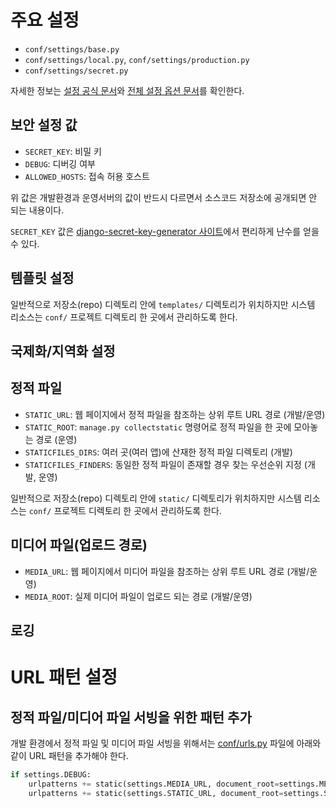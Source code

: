 # 주요 설정
* `conf/settings/base.py`
* `conf/settings/local.py`, `conf/settings/production.py`
* `conf/settings/secret.py`

자세한 정보는 [설정 공식 문서](https://docs.djangoproject.com/en/1.11/topics/settings/)와 [전체 설정 옵션 문서](https://docs.djangoproject.com/en/1.11/ref/settings/)를 확인한다.

## 보안 설정 값
* `SECRET_KEY`: 비밀 키
* `DEBUG`: 디버깅 여부
* `ALLOWED_HOSTS`: 접속 허용 호스트

위 값은 개발환경과 운영서버의 값이 반드시 다르면서 소스코드 저장소에 공개되면 안 되는 내용이다.

`SECRET_KEY` 값은 [django-secret-key-generator 사이트](http://www.miniwebtool.com/django-secret-key-generator/)에서 편리하게 난수를 얻을 수 있다. 

## 템플릿 설정
일반적으로 저장소(repo) 디렉토리 안에 `templates/` 디렉토리가 위치하지만 시스템 리소스는 `conf/` 프로젝트 디렉토리 한 곳에서 관리하도록 한다.

## 국제화/지역화 설정

## 정적 파일
* `STATIC_URL`: 웹 페이지에서 정적 파일을 참조하는 상위 루트 URL 경로 (개발/운영)
* `STATIC_ROOT`: `manage.py collectstatic` 명령어로 정적 파일을 한 곳에 모아놓는 경로 (운영)
* `STATICFILES_DIRS`: 여러 곳(여러 앱)에 산재한 정적 파일 디렉토리 (개발)
* `STATICFILES_FINDERS`: 동일한 정적 파일이 존재할 경우 찾는 우선순위 지정 (개발, 운영)

일반적으로 저장소(repo) 디렉토리 안에 `static/` 디렉토리가 위치하지만 시스템 리소스는 `conf/` 프로젝트 디렉토리 한 곳에서 관리하도록 한다.

## 미디어 파일(업로드 경로)
* `MEDIA_URL`: 웹 페이지에서 미디어 파일을 참조하는 상위 루트 URL 경로 (개발/운영)
* `MEDIA_ROOT`: 실제 미디어 파일이 업로드 되는 경로 (개발/운영)

## 로깅


# URL 패턴 설정
## 정적 파일/미디어 파일 서빙을 위한 패턴 추가
개발 환경에서 정적 파일 및 미디어 파일 서빙을 위해서는 [conf/urls.py](/conf/urls.py) 파일에 아래와 같이 URL 패턴을 추가해야 한다.

```python
if settings.DEBUG:
    urlpatterns += static(settings.MEDIA_URL, document_root=settings.MEDIA_ROOT)
    urlpatterns += static(settings.STATIC_URL, document_root=settings.STATIC_ROOT)
```
